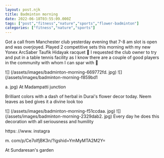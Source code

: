 ```yaml
---
layout: post.njk
title: Badminton morning
date: 2022-06-18T03:55:09.000Z
tags: ["post","fitness","nature","sports","flower-badminton"]
categories: ["fitness","nature","sports"]
---
```


Got a call from Manchester club yesterday evening that 7-8 am slot is open and was overjoyed. Played 2 competitive sets this morning with my new Yonex ArcSaber Taufik Hidayak racquet 🎾 I requested the club owner to try and put in a table tennis facility as I know there are a couple of good players in the community with whom I can spar with 🏓

![] (/assets/images/badminton-morning-669772fd. jpg) ![] (/assets/images/badminton-morning-f859bd1

a. jpg) At Madampatti junction

Brilliant colors with a dash of herbal in Durai's flower decor today. Neem leaves as bed gives it a divine look too

![] (/assets/images/badminton-morning-f51ccdaa. jpg) ![] (/assets/images/badminton-morning-2329dab2. jpg) Every day he does this decoration with all seriousness and humility

https: //www. instagra

m. com/p/Ce7olfjBK3n/?igshid=YmMyMTA2M2Y=

At Sundaresan's garden
